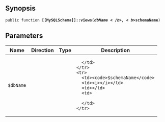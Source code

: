 ## Synopsis

<code>public function <b>[[MySQLSchema]]::views</b>(<b>$dbName</b>, <b>$schemaName</b>)</code>

## Parameters

<table>
  <thead>
    <tr>
      <th>Name</th>
      <th>Direction</th>
      <th>Type</th>
      <th>Description</th>
    </tr>
  </thead>
  <tbody>
    <tr>
      <td><code>$dbName</code>
      <td><i></i></td>
      <td></td>
      <td>

      </td>
    </tr>
    <tr>
      <td><code>$schemaName</code>
      <td><i></i></td>
      <td></td>
      <td>

      </td>
    </tr>
  </tbody>
</table>

